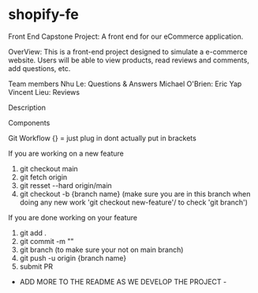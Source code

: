 # shopify-fe
Front End Capstone Project: A front end for our eCommerce application.

OverView: 
This is a front-end project designed to simulate a e-commerce website. Users will be able to view products, read reviews and comments, add questions, etc. 

Team members
Nhu Le: Questions & Answers
Michael O'Brien: 
Eric Yap
Vincent Lieu: Reviews

Description

Components


Git Workflow
{} = just plug in dont actually put in brackets 

If you are working on a new feature
1. git checkout main
2. git fetch origin
3. git resset --hard origin/main
4. git checkout -b {branch name} (make sure you are in this branch when doing any new work 'git checkout new-feature'/ to check 'git branch')

If you are done working on your feature
1. git add .
2. git commit -m ""
3. git branch (to make sure your not on main branch)
4. git push -u origin {branch name}
5. submit PR 






- ADD MORE TO THE README AS WE DEVELOP THE PROJECT -
